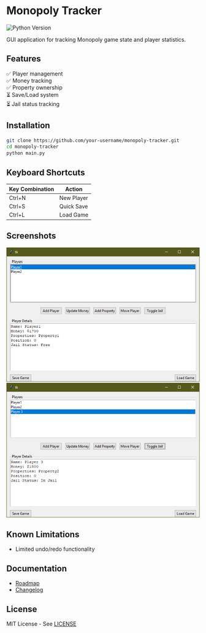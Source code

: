 # Monopoly Tracker

![Python Version](https://img.shields.io/badge/python-3.8%2B-blue)

GUI application for tracking Monopoly game state and player statistics.

## Features
✅ Player management  
✅ Money tracking  
✅ Property ownership  
⏳ Save/Load system  
⏳ Jail status tracking  

## Installation
```bash
git clone https://github.com/your-username/monopoly-tracker.git
cd monopoly-tracker
python main.py
```

## Keyboard Shortcuts
| Key Combination | Action               |
|-----------------|----------------------|
| Ctrl+N          | New Player           |
| Ctrl+S          | Quick Save           |
| Ctrl+L          | Load Game            |


## Screenshots
![Tool Interface](docs/screenshot.png)
![Tool Interface 2](docs/screenshot1.png)

## Known Limitations
- Limited undo/redo functionality

## Documentation
- [Roadmap](docs/ROADMAP.md)
- [Changelog](docs/CHANGELOG.md)

## License
MIT License - See [LICENSE](LICENSE)
